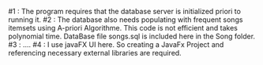 #1 : The program requires that the database server is initialized priori to running it.
#2 : The database also needs populating with frequent songs itemsets using A-priori Algorithme. This code is not efficient and takes polynomial time. DataBase file songs.sql is included here in the Song folder.
#3 : ....
#4 : I use javaFX UI here. So creating a JavaFx Project and referencing necessary external libraries are required.
